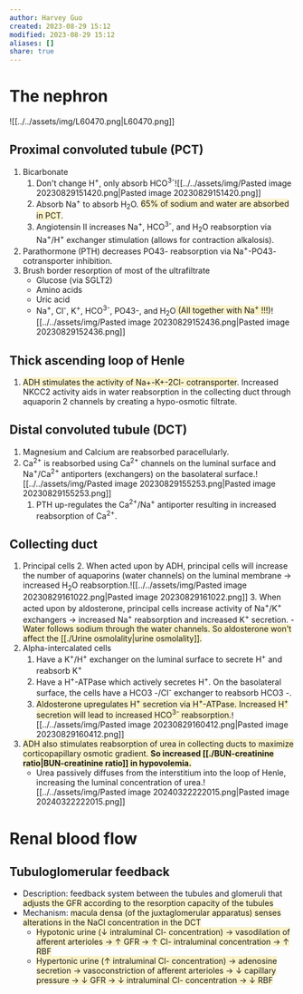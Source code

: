 ```yaml
---
author: Harvey Guo
created: 2023-08-29 15:12
modified: 2023-08-29 15:12
aliases: []
share: true
---
```

# The nephron
![[../../assets/img/L60470.png|L60470.png]]
## Proximal convoluted tubule (PCT)
1. Bicarbonate
	1. Don't change H<sup>+</sup>, only absorb HCO<sup>3-</sup>![[../../assets/img/Pasted image 20230829151420.png|Pasted image 20230829151420.png]]
	2. Absorb Na<sup>+</sup> to absorb H<sub>2</sub>O. <span style="background:rgba(240, 200, 0, 0.2)">65% of sodium and water are absorbed in PCT</span>.
	3. Angiotensin II increases Na<sup>+</sup>, HCO<sup>3-</sup>, and H<sub>2</sub>O reabsorption via Na<sup>+</sup>/H<sup>+</sup> exchanger stimulation (allows for contraction alkalosis).
2. Parathormone (PTH) decreases PO43- reabsorption via Na<sup>+</sup>-PO43- cotransporter inhibition.
3. Brush border resorption of most of the ultrafiltrate
	- Glucose (via SGLT2)
	- Amino acids
	- Uric acid
	- Na<sup>+</sup>, Cl<sup>-</sup>, K<sup>+</sup>, HCO<sup>3-</sup>, PO43-, and H<sub>2</sub>O<span style="background:rgba(240, 200, 0, 0.2)"> (All together with Na<sup>+</sup> !!!)</span>![[../../assets/img/Pasted image 20230829152436.png|Pasted image 20230829152436.png]]
## Thick ascending loop of Henle
1. <span style="background:rgba(240, 200, 0, 0.2)">ADH stimulates the activity of Na+-K+-2Cl- cotransporter</span>. Increased NKCC2 activity aids in water reabsorption in the collecting duct through aquaporin 2 channels by creating a hypo-osmotic filtrate.
## Distal convoluted tubule (DCT)
1. Magnesium and Calcium are reabsorbed paracellularly.
2. Ca<sup>2+</sup> is reabsorbed using Ca<sup>2+</sup> channels on the luminal surface and Na<sup>+</sup>/Ca<sup>2+</sup> antiporters (exchangers) on the basolateral surface.![[../../assets/img/Pasted image 20230829155253.png|Pasted image 20230829155253.png]]
	1. PTH up-regulates the Ca<sup>2+</sup>/Na<sup>+</sup> antiporter resulting in increased reabsorption of Ca<sup>2+</sup>.
## Collecting duct
1. Principal cells
	2. When acted upon by ADH, principal cells will increase the number of aquaporins (water channels) on the luminal membrane → increased H<sub>2</sub>O reabsorption.![[../../assets/img/Pasted image 20230829161022.png|Pasted image 20230829161022.png]]
	3. When acted upon by aldosterone, principal cells increase activity of Na<sup>+</sup>/K<sup>+</sup> exchangers → increased Na<sup>+</sup> reabsorption and increased K<sup>+</sup> secretion.
		- <span style="background:rgba(240, 200, 0, 0.2)">Water follows sodium through the water channels. So aldosterone won't affect the [[./Urine osmolality|urine osmolality]]. </span>
2. Alpha-intercalated cells
	1. Have a K<sup>+</sup>/H<sup>+</sup> exchanger on the luminal surface to secrete H<sup>+</sup> and reabsorb K<sup>+</sup>
	2. Have a H<sup>+</sup>-ATPase which actively secretes H<sup>+</sup>. On the basolateral surface, the cells have a HCO3 -/Cl<sup>-</sup> exchanger to reabsorb HCO3 -.
	3. <span style="background:rgba(240, 200, 0, 0.2)">Aldosterone upregulates H<sup>+</sup> secretion via H<sup>+</sup>-ATPase. Increased H<sup>+</sup> secretion will lead to increased HCO<sup>3-</sup> reabsorption.</span>![[../../assets/img/Pasted image 20230829160412.png|Pasted image 20230829160412.png]]
3. <span style="background:rgba(240, 200, 0, 0.2)">ADH also stimulates reabsorption of urea in collecting ducts to maximize corticopapillary osmotic gradient. **So increased [[./BUN-creatinine ratio|BUN-creatinine ratio]] in hypovolemia.**</span>
	- Urea passively diffuses from the interstitium into the loop of Henle, increasing the luminal concentration of urea.![[../../assets/img/Pasted image 20240322222015.png|Pasted image 20240322222015.png]]
# Renal blood flow
## Tubuloglomerular feedback
- Description: feedback system between the tubules and glomeruli that <span style="background:rgba(240, 200, 0, 0.2)">adjusts the GFR according to the resorption capacity of the tubules</span>
- Mechanism: <span style="background:rgba(240, 200, 0, 0.2)">macula densa (of the juxtaglomerular apparatus) senses alterations in the NaCl concentration in the DCT </span>
	- <span style="background:rgba(240, 200, 0, 0.2)">Hypotonic urine (↓ intraluminal Cl- concentration) → vasodilation of afferent arterioles → ↑ GFR → ↑ Cl- intraluminal concentration → ↑ RBF</span>
	- <span style="background:rgba(240, 200, 0, 0.2)">Hypertonic urine (↑ intraluminal Cl- concentration) → adenosine secretion  → vasoconstriction of afferent arterioles → ↓ capillary pressure → ↓ GFR → ↓ intraluminal Cl- concentration → ↓ RBF</span>